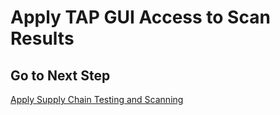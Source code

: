 # Apply TAP GUI Access to Scan Results

## Go to Next Step

[Apply Supply Chain Testing and Scanning](./04-apply-supply-chain-testing-and-scanning.md)
